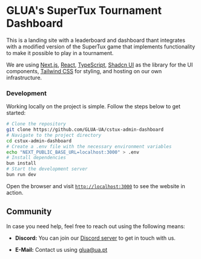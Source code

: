 # GLUA's SuperTux Tournament Dashboard

This is a landing site with a leaderboard and dashboard thant integrates with a modified version of the SuperTux game that implements functionality to make it possible to play in a tournament. 

We are using [Next.js](https://nextjs.org), [React](https://reactjs.org), [TypeScript](https://www.typescriptlang.org), [Shadcn UI](https://ui.shadcn.com/) as the library for the UI components, [Tailwind CSS](https://tailwindcss.com) for styling, and hosting on our own infrastructure.

### Development

Working locally on the project is simple. Follow the steps below to get started:

```bash
# Clone the repository
git clone https://github.com/GLUA-UA/cstux-admin-dashboard
# Navigate to the project directory
cd cstux-admin-dashboard
# Create a .env file with the necessary environment variables
echo "NEXT_PUBLIC_BASE_URL=localhost:3000" > .env
# Install dependencies
bun install
# Start the development server
bun run dev
```

Open the browser and visit [`http://localhost:3000`](http://localhost:3000) to see the website in action.

## Community

In case you need help, feel free to reach out using the following means:

- **Discord:** You can join our [Discord server](https://discord.com/invite/AcvtHWz) to get in touch with us.

- **E-Mail:** Contact us using [glua@ua.pt](mailto:glua@ua.pt)